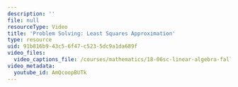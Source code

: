 ```yaml
---
description: ''
file: null
resourceType: Video
title: 'Problem Solving: Least Squares Approximation'
type: resource
uid: 91b816b9-43c5-6f47-c523-5dc9a1da689f
video_files:
  video_captions_file: /courses/mathematics/18-06sc-linear-algebra-fall-2011/least-squares-determinants-and-eigenvalues/projection-matrices-and-least-squares/problem-solving-least-squares-approximation/AmQcoopBUTk.vtt
video_metadata:
  youtube_id: AmQcoopBUTk
---
```

